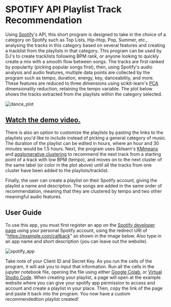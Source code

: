 # SPOTIFY API Playlist Track Recommendation
Using [Spotify](https://www.spotify.com/)'s API, this short program is designed to take in the choice of a category on Spotify such as Top Lists, Hip-Hop, Pop, Summer, etc., analysing the tracks in this category based on several features and creating a tracklist from the playlists in that category. This program can be used by DJ's to create tracklists following BPM rank, or anyone looking to quickly create a mix with a smooth flow between songs. The tracks are first ranked by popularity (picking popular songs first), then, using Spotify's audio analysis and audio features, multiple data points are collected by the program such as tempo, duration, energy, key, danceability, and more. These features are reduced to three dimensions using scikit-learn's [PCA](https://scikit-learn.org/stable/modules/generated/sklearn.decomposition.PCA.html) dimensionality reduction, retaining the tempo variable. The plot below shows the tracks extracted from the playlists within the category selected.

![dance_plot](https://github.com/simonaoltean/SPOTIFY-API-Playlist-Track-Recommendation/assets/113261870/2b2b5660-3351-490f-8805-16d1375978f2)
## [Watch the demo video.](https://drive.google.com/file/d/1Vpj2j8nD7s0SeXEx5tzWFV6lH6t8luY-/view?usp=sharing)

There is also an option to customize the playlists by pasting the links to the playlists you'd like to include instead of picking a general category of music. The duration of the playlist can be edited in hours, where an hour and 30 minutes would be 1.5 hours. Next, the program uses Sklearn's [KMmeans](https://scikit-learn.org/stable/modules/generated/sklearn.cluster.KMeans.html) and [agglomerative clustering](https://scikit-learn.org/stable/modules/generated/sklearn.cluster.AgglomerativeClustering.html) to recommend the next track from a starting point of a track with low BPM (tempo), and moves on to the next cluster of the same label (or color in the plot above) until all the tracks from one cluster have been added to the playlists/tracklist.

Finally, the user can create a playlist on their Spotify account, giving the playlist a name and description. The songs are added in the same order of recommendation, meaning that they are clustered by tempo and two other meaningful audio features.

## User Guide
To use this app, you must first register an app on the [Spotify developer page](https://developer.spotify.com/dashboard/create) using your personal Spotify account, using the redirect URI of "https://example.com/callback" as shown in the image below. Also type in an app name and short description (you can leave out the website).

![spotify_app](https://github.com/simonaoltean/SPOTIFY-API-Playlist-Track-Recommendation/assets/113261870/d34f6810-98e8-4533-a422-c591afcfcc4c)

Take note of your Client ID and Secret Key. As you run the cells of the program, it will ask you to input that information. Run all the cells in the jupyter notebook file, opening the file using either [Google Colab](https://colab.research.google.com/), or [Virtual Studio Code](https://code.visualstudio.com/Download). When creating your playlist, a page will open at the example website where you can give your spotify app permission to access and account and create a playlist in your place. Then, copy the link of the page and paste it back into the program. You now have a custom recommendedtion playlist created!

